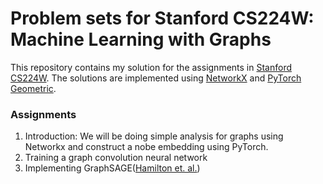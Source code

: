 Problem sets for Stanford CS224W: Machine Learning with Graphs
==============================================================
This repository contains my solution for the assignments in [Stanford CS224W](https://web.stanford.edu/class/cs224w/). The solutions are implemented using [NetworkX](https://networkx.org/) and [PyTorch Geometric](https://github.com/pyg-team/pytorch_geometric).

### Assignments

1. Introduction: We will be doing simple analysis for graphs using Networkx and construct a nobe embedding using PyTorch.
2. Training a graph convolution neural network
3. Implementing GraphSAGE([Hamilton et. al.](https://arxiv.org/abs/1706.02216))
